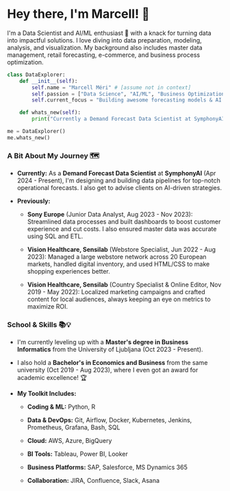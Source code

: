 # Hey there, I'm Marcell! 👋

I'm a Data Scientist and AI/ML enthusiast 🤖 with a knack for turning data into impactful solutions. I love diving into data preparation, modeling, analysis, and visualization. My background also includes master data management, retail forecasting, e-commerce, and business process optimization.

```python
class DataExplorer:
    def __init__(self):
        self.name = "Marcell Méri" # [assume not in context]
        self.passion = ["Data Science", "AI/ML", "Business Optimization", "Data-driven Solutions"] # [assume not in context]
        self.current_focus = "Building awesome forecasting models & AI tools" # [assume not in context]

    def whats_new(self):
        print("Currently a Demand Forecast Data Scientist at SymphonyAI, helping clients optimize their supply chains! 🚚 Also spearheading a GenAI initiative. ✨") # 

me = DataExplorer()
me.whats_new()
```

### A Bit About My Journey 🗺️

*   **Currently:** As a **Demand Forecast Data Scientist** at **SymphonyAI** (Apr 2024 - Present), I'm designing and building data pipelines for top-notch operational forecasts. I also get to advise clients on AI-driven strategies.
    
*   **Previously:**
    
    *   **Sony Europe** (Junior Data Analyst, Aug 2023 - Nov 2023): Streamlined data processes and built dashboards to boost customer experience and cut costs. I also ensured master data was accurate using SQL and ETL.
        
    *   **Vision Healthcare, Sensilab** (Webstore Specialist, Jun 2022 - Aug 2023): Managed a large webstore network across 20 European markets, handled digital inventory, and used HTML/CSS to make shopping experiences better.
        
    *   **Vision Healthcare, Sensilab** (Country Specialist & Online Editor, Nov 2019 - May 2022): Localized marketing campaigns and crafted content for local audiences, always keeping an eye on metrics to maximize ROI.
        

### School & Skills 📚💡

*   I'm currently leveling up with a **Master's degree in Business Informatics** from the University of Ljubljana (Oct 2023 - Present).
    
*   I also hold a **Bachelor's in Economics and Business** from the same university (Oct 2019 - Aug 2023), where I even got an award for academic excellence! 🏆
    
*   **My Toolkit Includes:**
    
    *   **Coding & ML:** Python, R
        
    *   **Data & DevOps:** Git, Airflow, Docker, Kubernetes, Jenkins, Prometheus, Grafana, Bash, SQL
        
    *   **Cloud:** AWS, Azure, BigQuery
        
    *   **BI Tools:** Tableau, Power BI, Looker
        
    *   **Business Platforms:** SAP, Salesforce, MS Dynamics 365
        
    *   **Collaboration:** JIRA, Confluence, Slack, Asana
